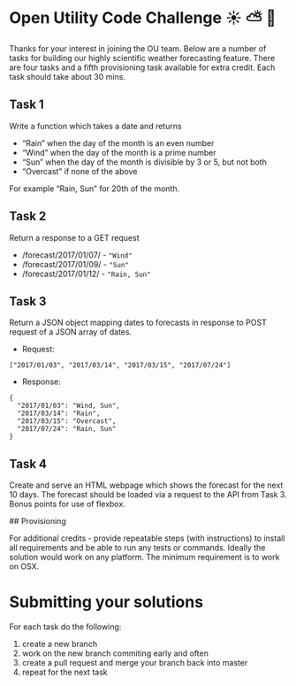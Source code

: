 # Open Utility Code Challenge :sunny: :partly_sunny: :rainbow:

Thanks for your interest in joining the OU team. Below are a number of tasks
for building our highly scientific weather forecasting feature. There are four
tasks and a fifth provisioning task available for extra credit. Each task
should take about 30 mins.


## Task 1

Write a function which takes a date and returns
 * “Rain” when the day of the month is an even number
 * “Wind” when the day of the month is a prime number
 * “Sun” when the day of the month is divisible by 3 or 5, but not both
 * “Overcast” if none of the above

For example “Rain, Sun” for 20th of the month.

## Task 2

Return a response to a GET request
 * /forecast/2017/01/07/ - `"Wind"`
 * /forecast/2017/01/09/ - `"Sun"`
 * /forecast/2017/01/12/ - `"Rain, Sun"`

## Task 3

Return a JSON object mapping dates to forecasts in response to POST request of
a JSON array of dates.

 * Request:
~~~~
["2017/01/03", "2017/03/14", "2017/03/15", "2017/07/24"]
~~~~
 * Response:
~~~~
{
  "2017/01/03": "Wind, Sun",
  "2017/03/14": "Rain",
  "2017/03/15": "Overcast",
  "2017/07/24": "Rain, Sun"
}
~~~~

## Task 4

Create and serve an HTML webpage which shows the forecast for the next 10 days.
The forecast should be loaded via a request to the API from Task 3. Bonus
points for use of flexbox.

## Provisioning

For additional credits - provide repeatable steps (with instructions) to
install all requirements and be able to run any tests or commands. Ideally the
solution would work on any platform. The minimum requirement is to work on OSX.


# Submitting your solutions

For each task do the following:

1. create a new branch
2. work on the new branch commiting early and often
3. create a pull request and merge your branch back into master
4. repeat for the next task
